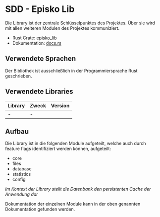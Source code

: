 # SDD - Episko Lib
Die Library ist der zentrale Schlüsselpunktes des Projektes. Über sie wird
mit allen weiteren Modulen des Projektes kommuniziert.

- Rust Crate: [episko_lib](https://crates.io/crates/episko_lib)
- Dokumentation: [docs.rs](https://docs.rs/episko_lib/latest/episko_lib/)

## Verwendete Sprachen
Der Bibliothek ist ausschließlich in der Programmiersprache Rust geschrieben.

## Verwendete Libraries
| Library | Zweck | Version |
|---------|-------|---------|
| -       | -     |         |

## Aufbau
Die Library ist in die folgenden Module aufgeteilt, welche auch durch feature
flags identifiziert werden können, aufgeteilt:
- core
- files 
- database 
- statistics 
- config

_Im Kontext der Library stellt die Datenbank den persistenten Cache der Anwendung dar_

Dokumentation der einzelnen Module kann in der oben genannten Dokumentation gefunden werden.


